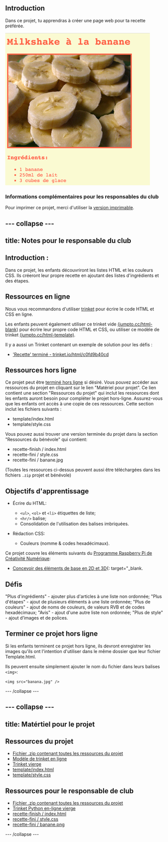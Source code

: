 ## Introduction

Dans ce projet, tu apprendras à créer une page web pour ta recette préférée.

![capture d'écran](images/recipe-final.png)

### Informations complémentaires pour les responsables du club

Pour imprimer ce projet, merci d'utiliser la [version imprimable](https://projects.raspberrypi.org/en/projects/recipe/print).

## \--- collapse \---

## title: Notes pour le responsable du club

## Introduction :

Dans ce projet, les enfants découvriront les listes HTML et les couleurs CSS. Ils créeront leur propre recette en ajoutant des listes d'ingrédients et des étapes.

## Ressources en ligne

Nous vous recommandons d'utiliser [trinket](https://trinket.io/) pour écrire le code HTML et CSS en ligne.

Les enfants peuvent également utiliser ce trinket vide [(jumpto.cc/html-blank)](http://jumpto.cc/html-blank) pour écrire leur propre code HTML et CSS, ou utiliser ce modèle de trinket [(jumpto.cc/html-template)](http://jumpto.cc/html-template).

Il y a aussi un Trinket contenant un exemple de solution pour les défis :

+ ['Recette' terminé - trinket.io/html/c0fd9b40cd](https://trinket.io/html/c0fd9b40cd)

## Ressources hors ligne

Ce projet peut être [terminé hors ligne](https://www.codeclubprojects.org/en-GB/resources/webdev-working-offline/) si désiré. Vous pouvez accéder aux ressources du projet en cliquant sur le lien "Matériel pour projet". Ce lien contient une section "Ressources du projet" qui inclut les ressources dont les enfants auront besoin pour compléter le projet hors-ligne. Assurez-vous que les enfants ont accès à une copie de ces ressources. Cette section inclut les fichiers suivants :

+ template/index.html
+ template/style.css

Vous pouvez aussi trouver une version terminée du projet dans la section "Ressources du bénévole" qui contient:

+ recette-finish / index.html
+ recette-fini / style.css
+ recette-fini / banane.jpg

(Toutes les ressources ci-dessus peuvent aussi être téléchargées dans les fichiers `.zip` projet et bénévole)

## Objectifs d'apprentissage

+ Écrire du HTML:
    
    + `<ul>`, `<ol>` et `<li>` étiquettes de liste;
    + `<hr/>` balise;
    + Consolidation de l'utilisation des balises imbriquées.

+ Rédaction CSS:
    
    + Couleurs (nomme & codes hexadécimaux).

Ce projet couvre les éléments suivants du [Programme Raspberry Pi de Créativité Numérique](http://rpf.io/curriculum):

+ [Concevoir des éléments de base en 2D et 3D](https://www.raspberrypi.org/curriculum/design/creator){: target="_blank.

## Défis

"Plus d'ingrédients" - ajouter plus d'articles à une liste non ordonnée; "Plus d'étapes" - ajout de plusieurs éléments à une liste ordonnée; "Plus de couleurs" - ajout de noms de couleurs, de valeurs RVB et de codes hexadécimaux; "Avis" - ajout d'une autre liste non ordonnée; "Plus de style" - ajout d’images et de polices.

## Terminer ce projet hors ligne

Si les enfants terminent ce projet hors ligne, ils devront enregistrer les images qu'ils ont l'intention d'utiliser dans le même dossier que leur fichier Template.html.

Ils peuvent ensuite simplement ajouter le nom du fichier dans leurs balises `<img>`:

    <img src="banana.jpg" />
    

\--- /collapse \---

## \--- collapse \---

## title: Matértiel pour le projet

## Ressources du projet

+ [Fichier .zip contenant toutes les ressources du projet](resources/recipe-project-resources.zip)
+ [Modèle de trinket en ligne](http://jumpto.cc/trinket-template)
+ [Trinket vierge](http://jumpto.cc/trinket-blank)
+ [template/index.html](resources/template-index.html)
+ [template/style.css](resources/template-style.css)

## Ressources pour le responsable de club

+ [Fichier .zip contenant toutes les ressources du projet](resources/recipe-volunteer-resources.zip)
+ [Trinket Python en-ligne vierge](https://trinket.io/html/c0fd9b40cd)
+ [recette-finish / index.html](resources/recipe-finished-index.html)
+ [recette-fini / style.css](resources/recipe-finished-style.css)
+ [recette-fini / banane.png](resources/recipe-finished-banana.png)

\--- /collapse \---